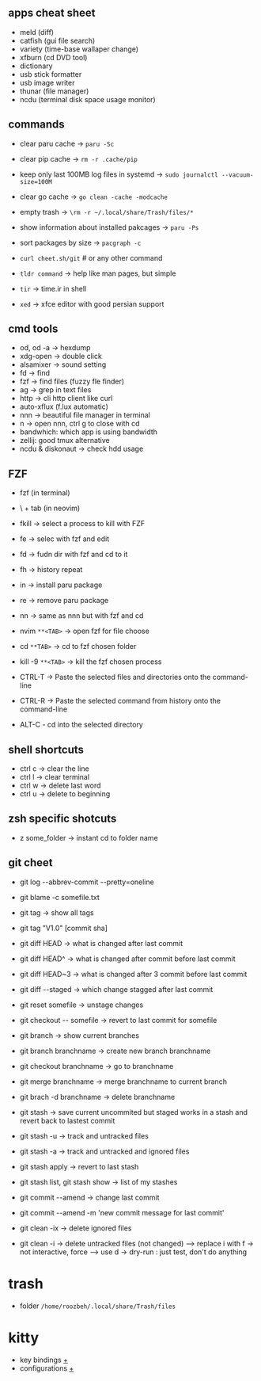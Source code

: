 ## apps cheat sheet

- meld (diff)
- catfish (gui file search)
- variety (time-base wallaper change)
- xfburn (cd DVD tool)
- dictionary
- usb stick formatter
- usb image writer
- thunar (file manager)
- ncdu (terminal disk space usage monitor)

## commands

- clear paru cache -> `paru -Sc`
- clear pip cache -> `rm -r .cache/pip`
- keep only last 100MB log files in systemd -> `sudo journalctl --vacuum-size=100M`
- clear go cache -> `go clean -cache -modcache`
- empty trash -> `\rm -r ~/.local/share/Trash/files/*`

- show information about installed pakcages -> `paru -Ps`
- sort packages by size -> `pacgraph -c`

- `curl cheet.sh/git` # or any other command
- `tldr command` -> help like man pages, but simple
- `tir` -> time.ir in shell
-  `xed` -> xfce editor with good persian support

## cmd tools

- od, od -a -> hexdump
- xdg-open -> double click
- alsamixer -> sound setting
- fd -> find
- fzf -> find files (fuzzy fle finder)
- ag -> grep in text files
- http -> cli http client like curl
- auto-xflux (f.lux automatic)
- nnn -> beautiful file manager in terminal
- n -> open nnn, ctrl g to close with cd
- bandwhich: which app is using bandwidth
- zellij: good tmux alternative
- ncdu & diskonaut -> check hdd usage

## FZF

- fzf (in terminal)
- \ + tab (in neovim)

- fkill -> select a process to kill with FZF
- fe -> selec with fzf and edit
- fd -> fudn dir with fzf and cd to it
- fh -> history repeat
- in -> install paru package
- re -> remove paru package
- nn -> same as nnn but with fzf and cd
- nvim `**<TAB>` -> open fzf for file choose
- cd `**TAB>` -> cd to fzf chosen folder
- kill -9 `**<TAB>` -> kill the fzf chosen process
- CTRL-T -> Paste the selected files and directories onto the command-line
- CTRL-R -> Paste the selected command from history onto the command-line
- ALT-C - cd into the selected directory

## shell shortcuts

- ctrl c -> clear the line
- ctrl l -> clear terminal
- ctrl w -> delete last word
- ctrl u -> delete to beginning

## zsh specific shotcuts

- z some_folder -> instant cd to folder name

## git cheet

- git log --abbrev-commit --pretty=oneline
- git blame -c somefile.txt

- git tag -> show all tags
- git tag "V1.0" [commit sha]

- git diff HEAD -> what is changed after last commit
- git diff HEAD^ -> what is changed after commit before last commit
- git diff HEAD~3 -> what is changed after 3 commit before last commit

- git diff --staged -> which change stagged after last commit
- git reset somefile -> unstage changes
- git checkout -- somefile -> revert to last commit for somefile

- git branch -> show current branches
- git branch branchname -> create new branch branchname
- git checkout branchname -> go to branchname
- git merge branchname -> merge branchname to current branch
- git brach -d branchname -> delete branchname

- git stash -> save current uncommited but staged works in a stash and revert back to lastest commit
- git stash -u -> track and untracked files
- git stash -a -> track and untracked and ignored files
- git stash apply -> revert to last stash
- git stash list, git stash show -> list of my stashes

- git commit --amend -> change last commit
- git commit --amend -m 'new commit message for last commit'

- git clean -ix -> delete ignored files
- git clean -i -> delete untracked files (not changed)
  --> replace i with f -> not interactive, force
  --> use d -> dry-run : just test, don't do anything

# trash

- folder `/home/roozbeh/.local/share/Trash/files`

# kitty

- key bindings [+](https://sw.kovidgoyal.net/kitty/overview/)
- configurations [+](https://sw.kovidgoyal.net/kitty/conf/)
